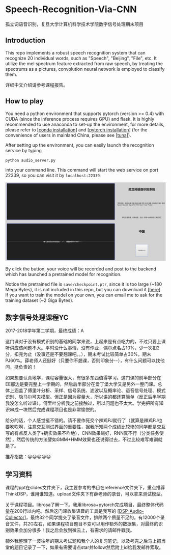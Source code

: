 # Speech-Recognition-Via-CNN
孤立词语音识别，复旦大学计算机科学技术学院数字信号处理期末项目

## Introduction

This repo implements a robust speech recognition system that can recognize 20 individual words, such as "Speech", "Beijing", "File", etc. It utilize the mel spectrum feature extracted from raw speech, by treating the spectrums as a pictures, convolution neural network is employed to classify them.

详细中文介绍请参考课程报告。

## How to play

You need a python environment that supports pytorch (version >= 0.4) with CUDA (since the inference process requires GPU) and flask. It is highly recommended to use anaconda to set-up the environment, for more details, please refer to [[conda installation](https://conda.io/docs/user-guide/install/index.html)] and [[pytorch installation](http://pytorch.org)] (for the convenience of users in mainland China, please see [[tuna](https://mirror.tuna.tsinghua.edu.cn/help/anaconda/)]).

After setting up the environment, you can easily launch the recognition service by typing

```bash
python audio_server.py
```

into your command line. This command will start the web service on port 22339, so you can visit it by `localhost:22339`

![1531326818208](README.assets/1531326818208.png)

By click the button, your voice will be recorded and post to the backend which has launched a pretrained model for recognition.

Notice the pretrained file is `save/checkpoint.ptr`, since it is too large (~180 Mega Bytes), it is not included in this repo, but you can download it [[here](https://share.weiyun.com/5jTqCGw)]. If you want to train the model on your own, you can email me to ask for the training dataset (~2 Giga Bytes).

## 数字信号处理课程YC

2017-2018学年第二学期，最终成绩：A

这门课对于没有模式识别的基础的同学来说，上起来是有点吃力的，不过只要上课听讲应该问题不大。平时没什么事情，没有作业，偶尔点名占10%，少一次扣2分，扣完为止（没事还是不要翘课吧。。），期末考试比较简单占30%，期末PJ60%。薛老师人还挺好（只要你不翘课，否则印象分--），有什么问题可以找他问，挺负责的！

如果想要认真地学，课程容量很大，有很多东西值得学习。这门课的前半部分在EE那边是要完整上一学期的，然后后半部分在爱丁堡大学又是另外一整门课。总体上涵盖了傅里叶分析、采样、信号系统、滤波以及概率论、语音信号处理、模式识别、隐马尔可夫模型。但正是因为容量大，所以讲的都还算简单（反正后半学期我没怎么听过课）。傅里叶分析我之前接触过，所以问题也不太大。学完把所有知识串成一块然后完成课程项目也是非常愉悦的。

给分的话，个人感觉挺不错的。请不要作死交个辣鸡PJ就行了（就算是辣鸡PJ也要吹吹啊，注意交互测试界面的重要性，据我所知两个成绩比较惨的同学都是交互写的有点反人类了+确实效果不咋地），CNN效果贼好，RNN真不行（分类任务使然），然后传统的方法譬如GMM+HMM效果也还说得过去，不过比较难写难训就是了。

推荐指数：😀😀😀😀😀

## 学习资料

课程的ppt在slides文件夹下，我主要参考的书目在reference文件夹下，重点推荐ThinkDSP，谁用谁知道。upload文件夹下有薛老师的录音，可以拿来测试模型。

关于课程项目。librosa了解一下。我用librosa+pytorch完成项目，最终整体代码量在200行以内吧。然后这门课收集语音的工具是我写的 [[DSP-Audio-Collector](https://github.com/ichn-hu/DSP-Audio-Collector)]，最终32个同学提交了录音文件，排除两个质量不足的，有12000个录音文件，共2G左右，如果课程项目题目不变可以用作额外的数据集，对最终的识别效果会加分很多！我之后会放到微云上，有需求的请邮件戳我。


额外我整理了一波往年的期末考试题和我个人的复习笔记，以及考完之后马上把当堂的题目记录了一下，如果有需要请点star并follow然后附上id给我发邮件索取。
